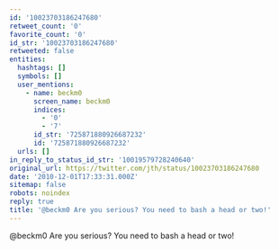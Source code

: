 ```yaml
---
id: '10023703186247680'
retweet_count: '0'
favorite_count: '0'
id_str: '10023703186247680'
retweeted: false
entities:
  hashtags: []
  symbols: []
  user_mentions:
    - name: beckm0
      screen_name: beckm0
      indices:
        - '0'
        - '7'
      id_str: '725871880926687232'
      id: '725871880926687232'
  urls: []
in_reply_to_status_id_str: '10019579728240640'
original_url: https://twitter.com/jth/status/10023703186247680
date: '2010-12-01T17:33:31.000Z'
sitemap: false
robots: noindex
reply: true
title: '@beckm0 Are you serious? You need to bash a head or two!'
---
```


@beckm0 Are you serious? You need to bash a head or two!